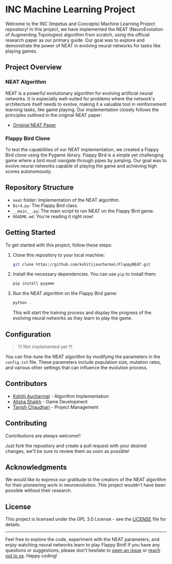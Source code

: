 # INC Machine Learning Project

Welcome to the INC (Impetus and Concepts) Machine Learning Project repository!
In this project, we have implemented the NEAT (NeuroEvolution of Augmenting Topologies)
algorithm from scratch, using the official research paper as our primary guide.
Our goal was to explore and demonstrate the power of NEAT in evolving neural networks for tasks like playing games.

## Project Overview

### NEAT Algorithm

NEAT is a powerful evolutionary algorithm for evolving artificial neural networks.
It is especially well-suited for problems where the network's architecture itself needs to evolve,
making it a valuable tool in reinforcement learning tasks, like game playing.
Our implementation closely follows the principles outlined in the original NEAT paper:

- [Original NEAT Paper](https://nn.cs.utexas.edu/downloads/papers/stanley.ec02.pdf)

### Flappy Bird Clone

To test the capabilities of our NEAT implementation,
we created a Flappy Bird clone using the Pygame library.
Flappy Bird is a simple yet challenging game where a bird must navigate through pipes by jumping.
Our goal was to evolve neural networks capable of playing the game and achieving high scores autonomously.

## Repository Structure

- `neat` folder: Implementation of the NEAT algorithm.
- `Bird.py`: The Flappy Bird class.
- `__main__.py`: The main script to run NEAT on the Flappy Bird game.
- `README.md`: You're reading it right now!

## Getting Started

To get started with this project, follow these steps:

1. Clone this repository to your local machine:

   ```bash
   git clone https://github.com/kshitijaucharmal/FlappyNEAT.git
   ```

2. Install the necessary dependencies. You can use `pip` to install them:

   ```bash
   pip install pygame
   ```

3. Run the NEAT algorithm on the Flappy Bird game:

   ```bash
   python .
   ```

   This will start the training process and display the progress of the evolving neural networks as they learn to play the game.

## Configuration

> !!! Not implemented yet !!!

You can fine-tune the NEAT algorithm by modifying the parameters in the `config.txt` file.
These parameters include population size, mutation rates, and various other settings that can influence the evolution process.

## Contributors

- [Kshitij Aucharmal](https://github.com/kshitijaucharmal) - Algorithm Implementation
- [Alisha Shaikh](https://github.com/alisha971) - Game Development
- [Tanish Chaudhari](https://github.com/Cratan228) - Project Management

## Contributing

Contributions are always welcome!!

Just fork the repository and create a pull request with your desired changes, we'll be sure to review them as soon as possible!

## Acknowledgments

We would like to express our gratitude to the creators of the NEAT algorithm for their pioneering work in neuroevolution.
This project wouldn't have been possible without their research.

## License

This project is licensed under the GPL 3.0 License - see the [LICENSE](LICENSE) file for details.

---

Feel free to explore the code, experiment with the NEAT parameters,
and enjoy watching neural networks learn to play Flappy Bird!
If you have any questions or suggestions,
please don't hesitate to [open an issue](https://github.com/kshitijaucharmal/FlappyNEAT/issues)
or [reach out to us](mailto:kshitijaucharmal21@gmail.com).
Happy coding!
